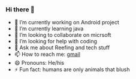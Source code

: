 ### Hi there 👋



- 🔭 I’m currently working on Android project
- 🌱 I’m currently learning java
- 👯 I’m looking to collaborate on micrsoft
- 🤔 I’m looking for help with coding
- 💬 Ask me about Reefing and tech stuff
- 📫 How to reach me: [gmail](shivubachan2@gmail.com)
- 😄 Pronouns: He/his
- ⚡ Fun fact: humans are only animals that blush

